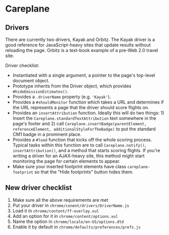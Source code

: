 # Careplane

## Drivers

There are currently two drivers, Kayak and Orbitz. The Kayak driver is a good reference for JavaScript-heavy sites that update results without reloading the page. Orbitz is a text-book example of a pre-Web 2.0 travel site.

Driver checklist:

* Instantiated with a single argument, a pointer to the page's top-level document object.
* Prototype inherits from the Driver object, which provides `#hideEmissionEstimates()`.
* Provides a `.driverName` property (e.g. `'Kayak'`).
* Provides a `#shouldMonitor` function which takes a URL and determines if the URL represents a page that the driver should score flights on.
* Provides an `insertAttribution` function. Ideally this will do two things: 1) Insert the `Careplane.standardTextAttribution` text somewhere in the page's footer and 2) call `Careplane.insertBadge(parentElement, referenceElement, additionalStyleForTheBadge)` to put the standard CM1 badge in a prominent place.
* Provides a `#load` function that kicks off the whole scoring process. Typical tasks within this function are to call `Careplane.notify()`, `insertAttribution()`, and a method that starts scoring flights. If you're writing a driver for an AJAX-heavy site, this method might start monitoring the page for certain elements to appear.
* Make sure your inserted footprint elements have class `careplane-footprint` so that the "Hide footprints" button hides them.

## New driver checklist

1. Make sure all the above requirements are met
2. Put your driver in `chrome/conent/drivers/DriverName.js`
3. Load it in `chrome/content/ff-overlay.xul`
4. Add an option for it in `chrome/content/options.xul`
5. Name the option in `chrome/locale/en-US/options.dtd`
6. Enable it by default in `chrome/defaults/preferences/prefs.js`
